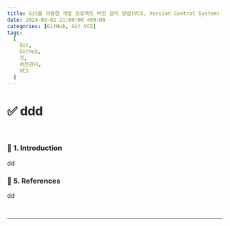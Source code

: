 ```yaml
---
title: Git을 이용한 개발 프로젝트 버전 관리 방법(VCS, Version Control System)
date: 2024-03-02 21:00:00 +09:00
categories: [GitHub, Git VCS]
tags:
  [
    Git,
    GitHub,
    깃,
    버전관리,
    VCS
  ]
---
```


# ✅ ddd

<br>

### 🔔 1. Introduction
dd
<br>

### 🎁 5. References
dd

<br>

***

<br>
<br>
<br>

